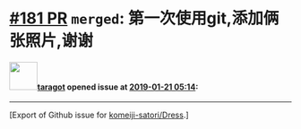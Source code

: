 # [\#181 PR](https://github.com/komeiji-satori/Dress/pull/181) `merged`: 第一次使用git,添加俩张照片,谢谢

#### <img src="https://avatars.githubusercontent.com/u/46553149?v=4" width="50">[taragot](https://github.com/taragot) opened issue at [2019-01-21 05:14](https://github.com/komeiji-satori/Dress/pull/181):






-------------------------------------------------------------------------------



[Export of Github issue for [komeiji-satori/Dress](https://github.com/komeiji-satori/Dress).]

